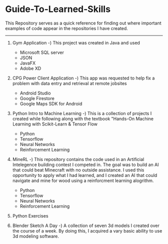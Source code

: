 # Guide-To-Learned-Skills
This Repository serves as a quick reference for finding out where important examples of code appear in the repositories I have created.


******************************************

1) Gym Application
   -) This project was created in Java and used
      * Microsoft SQL server
      * JSON
      * JavaFX
      * Adobe XD
   
2) CPG Power Client Application
   -) This app was requested to help fix a problem with data entry and retrieval at remote jobsites
      * Android Studio
      * Google Firestore
      * Google Maps SDK for Android

3) Python Intro to Machine Learning
   -) This is a collection of projects I created while following along with the textbook "Hands-On Machine Learning with Scikit-Learn & Tensor Flow
      * Python
      * Tensorflow
      * Neural Networks
      * Reinforcement Learning

4) MineRL
   -) This repository contains the code used in an Artificial Intelegence building contest I competed in. The goal was to build an AI that could beat Minecraft with no outside assistance. I used this opportunity to apply what I had learned, and I created an AI that could navigate and mine for wood using a reinforcment learning alogrithm. 
   * Python
   * Tensorflow
   * Neural Networks
   * Reinforcement Learning

5) Python Exercises

6) Blender Sketch A Day
    -) A collection of seven 3d models I created over the course of a week. By doing this, I acquired a vary basic ability to use 3d modeling software.
    
